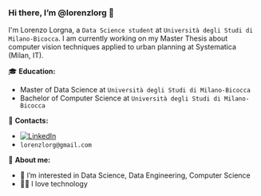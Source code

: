 ### Hi there, I’m @lorenzlorg 👋

I'm Lorenzo Lorgna, a `Data Science student` at `Università degli Studi di Milano-Bicocca`. I am currently working on my Master Thesis about computer vision techniques applied to urban planning at Systematica (Milan, IT).

:mortar_board: **Education:**
 - Master of Data Science at `Università degli Studi di Milano-Bicocca`
 - Bachelor of Computer Science at `Università degli Studi di Milano-Bicocca`

:loudspeaker: **Contacts:**
- [![LinkedIn](https://img.shields.io/badge/-LinkedIn-blue?style=flat&logo=Linkedin&logoColor=white)](https://www.linkedin.com/in/lorenzo-lorgna-060b35109/)
- `lorenzlorg@gmail.com`
  
:boy: **About me:**
- 👀 I’m interested in Data Science, Data Engineering, Computer Science
- 👨‍💻 I love technology
